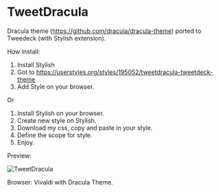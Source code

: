 # TweetDracula

Dracula theme (https://github.com/dracula/dracula-theme) ported to Tweedeck (with Stylish extension).

How install:

1. Install Stylish
2. Got to https://userstyles.org/styles/195052/tweetdracula-tweetdeck-theme
3. Add Style on your browser.

Or

1. Install Stylish on your browser.
2. Create new style on Stylish.
3. Download my css, copy and paste in your style.
4. Define the scope for style.
5. Enjoy.

Preview:

![TweetDracula](./images/preview.png)

Browser: Vivaldi with Dracula Theme.
